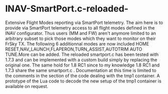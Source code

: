 # INAV-SmartPort.c-reloaded-
Extensive  Flight Modes  reporting  via SmartPort telemetry.
The aim here is to provide via SmartPort telemetry  access to all flight modes  defined in the INAV configurator.
Thus users (MM and FW) aren't anymore limited to an arbitrary subset to pick those modes which they want to monitor on their FrSky TX.
The following 6 additionnal modes are now included HOME RESET,NAV_LAUNCH,FLAPERON,TURN_ASSIST,AUTOTRIM AUTO TUNE.More can be added.
The reloaded  smartport.c has been tested with 1.7.3 and can be implemented with a custom build simply by replacing the original one.
The same hold for  1.8 RC1 since to my knowledge  1.8 RC1 and 1.7.3 share the same smartport.c .
Documentation at this time is limited to the comments in the section of the  code  dealing with the tmp1 container.
A prototype of the Lua code to decode the new setup of the tmp1 container is available on request.
